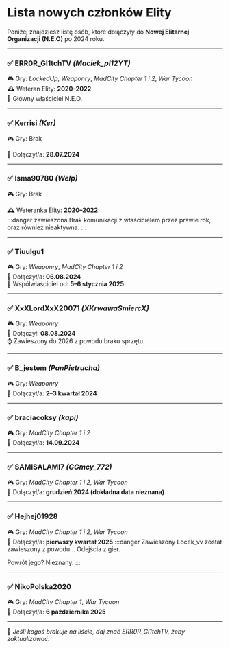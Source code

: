 # Lista nowych członków Elity

Poniżej znajdziesz listę osób, które dołączyły do **Nowej Elitarnej Organizacji (N.E.O)** po 2024 roku.

---

### ✅ **ERR0R_Gl1tchTV** *(Maciek_pl12YT)*  
🎮 Gry: *LockedUp*, *Weaponry*, *MadCity Chapter 1 i 2*, *War Tycoon*  
🕰️ Weteran Elity: **2020–2022**  
👑 Główny właściciel N.E.O.

---

### ✅ **Kerrisi** *(Ker)*  
🎮 Gry: Brak

📅 Dołączył/a: **28.07.2024**

---

### ✅ **Isma90780** *(Welp)*  
🎮 Gry: Brak

🕰️ Weteranka Elity: **2020–2022**  
:::danger zawieszona
Brak komunikacji z właścicielem przez prawie rok, oraz również nieaktywna.
:::

---

### ✅ **Tiuulgu1**  
🎮 Gry: *Weaponry*, *MadCity Chapter 1 i 2*  
📅 Dołączył/a: **06.08.2024**  
👑 Współwłaściciel od: **5–6 stycznia 2025**

---

### ✅ **XxXLordXxX20071** *(XKrwawaSmiercX)*  
🎮 Gry: *Weaponry*  
📅 Dołączył: **08.08.2024**  
⌚ Zawieszony do 2026 z powodu braku sprzętu.

---

### ✅ **B_jestem** *(PanPietrucha)*  
🎮 Gry: *Weaponry*  
📅 Dołączył/a: **2–3 kwartał 2024**

---

### ✅ **braciacoksy** *(kapi)*  
🎮 Gry: *MadCity Chapter 1 i 2*  
📅 Dołączył/a: **14.09.2024**

---

### ✅ **SAMISALAMI7** *(GGmcy_772)*  
🎮 Gry: *MadCity Chapter 1 i 2*, *War Tycoon*  
📅 Dołączył/a: **grudzień 2024 (dokładna data nieznana)**

---

### ✅ **Hejhej01928**  
🎮 Gry: *MadCity Chapter 1 i 2*, *War Tycoon*  
📅 Dołączył/a: **pierwszy kwartał 2025**
:::danger Zawieszony
Locek_vv został zawieszony z powodu... Odejścia z gier.

Powrót jego? Nieznany.
:::

---

### ✅ **NikoPolska2020**
🎮 Gry: *MadCity Chapter 1*, *War Tycoon*  
📅 Dołączył/a: **6 pażdziernika 2025**


---

📌 *Jeśli kogoś brakuje na liście, daj znać ERR0R_Gl1tchTV, żeby zaktualizować.*
